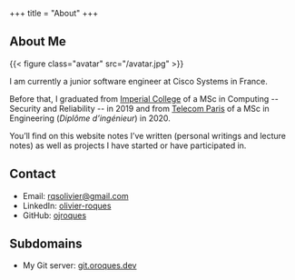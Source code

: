 +++
title = "About"
+++

## About Me

{{< figure class="avatar" src="/avatar.jpg" >}}

I am currently a junior software engineer at Cisco Systems in France.

Before that, I graduated from [Imperial College](https://www.imperial.ac.uk/study/pg/computing/secure-software-systems/)
of a MSc in Computing -- Security and Reliability -- in 2019 and from
[Telecom Paris](https://www.telecom-paris.fr/en/home) of a MSc in Engineering
(*Diplôme d’ingénieur*) in 2020.

You’ll find on this website notes I’ve written (personal writings and lecture
notes) as well as projects I have started or have
participated in.

## Contact

* Email: [rqsolivier@gmail.com](mailto:rqsolivier@gmail.com)
* LinkedIn: [olivier-roques](https://www.linkedin.com/in/olivier-roques/)
* GitHub: [ojroques](https://github.com/ojroques)

## Subdomains

* My Git server: [git.oroques.dev](https://git.oroques.dev/olivier)

